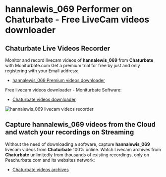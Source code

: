 # hannalewis_069 Performer on Chaturbate - Free LiveCam videos downloader

## Chaturbate Live Videos Recorder

Monitor and record livecam videos of **hannalewis_069** from **Chaturbate** with Moniturbate.com
Get a premium trial for free by just and only registering with your Email address:
* [hannalewis_069 Premium videos downloader](https://moniturbate.com/request-demo-licence-key.html)

Free livecam videos downloader - Moniturbate Software:
* [Chaturbate videos downloader](https://moniturbate.com/moniturbate-download-software.html)

![hannalewis_069 livecam videos recorder](https://peachurnet.com/templates/moniturbate-software.png)


## Capture hannalewis_069 videos from the Cloud and watch your recordings on Streaming

Without the need of downloading a software, capture **hannalewis_069** livecam videos from **Chaturbate** 100% online.
Watch Livecam archives from **Chaturbate** unlimitedly from thousands of existing recordings, only on Peachurbate.com and its websites network:
* [Chaturbate videos archives](https://peachurnet.com/)